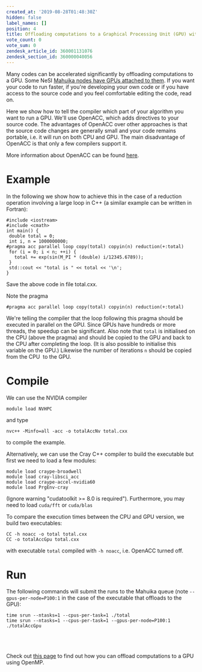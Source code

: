 ```yaml
---
created_at: '2019-08-28T01:48:30Z'
hidden: false
label_names: []
position: 4
title: Offloading computations to a Graphical Processing Unit (GPU) with OpenACC
vote_count: 0
vote_sum: 0
zendesk_article_id: 360001131076
zendesk_section_id: 360000040056
---
```


Many codes can be accelerated significantly by offloading computations
to a GPU. Some NeSI [Mahuika nodes have GPUs attached to
them](https://support.nesi.org.nz/hc/en-gb/articles/360001471955-GPU-use-on-NeSI).
If you want your code to run faster, if you're developing your own code
or if you have access to the source code and you feel comfortable
editing the code, read on.

Here we show how to tell the compiler which part of your algorithm you
want to run a GPU. We'll use OpenACC, which adds directives to your
source code. The advantages of OpenACC over other approaches is that the
source code changes are generally small and your code remains portable,
i.e. it will run on both CPU and GPU. The main disadvantage of OpenACC
is that only a few compilers support it. 

More information about OpenACC can be found
[here](http://www.icl.utk.edu/~luszczek/teaching/courses/fall2016/cosc462/pdf/OpenACC_Fundamentals.pdf).

# Example

In the following we show how to achieve this in the case of a reduction
operation involving a large loop in C++ (a similar example can be
written in Fortran):

    #include <iostream>
    #include <cmath>
    int main() {
     double total = 0;
     int i, n = 1000000000;
    #pragma acc parallel loop copy(total) copyin(n) reduction(+:total)
     for (i = 0; i < n; ++i) {
       total += exp(sin(M_PI * (double) i/12345.6789));
     }
     std::cout << "total is " << total << '\n';
    }

Save the above code in file total.cxx.

Note the pragma

    #pragma acc parallel loop copy(total) copyin(n) reduction(+:total)

We're telling the compiler that the loop following this pragma should be
executed in parallel on the GPU. Since GPUs have hundreds or more
threads, the speedup can be significant. Also note that `total` is
initialised on the CPU (above the pragma) and should be copied to the
GPU and back to the CPU after completing the loop. (It is also possible
to initialise this variable on the GPU.) Likewise the number of
iterations `n` should be copied from the CPU  to the GPU. 

# Compile

We can use the NVIDIA compiler

`module load NVHPC`

and type

`nvc++ -Minfo=all -acc -o totalAccNv total.cxx`

to compile the example.

Alternatively, we can use the Cray C++ compiler to build the executable
but first we need to load a few modules:

    module load craype-broadwell
    module load cray-libsci_acc 
    module load craype-accel-nvidia60 
    module load PrgEnv-cray

(Ignore warning "<span class="s1">cudatoolkit &gt;= 8.0 is required").
Furthermore, you may need to load `cuda/fft` or `cuda/blas`  
</span>

To compare the execution times between the CPU and GPU version, we build
two executables:

    CC -h noacc -o total total.cxx
    CC -o totalAccGpu total.cxx

with executable `total` compiled with `-h noacc`, i.e. OpenACC turned
off.

# Run

The following commands will submit the runs to the Mahuika queue (note
`--gpus-per-node=P100:1` in the case of the executable that offloads to
the GPU):

    time srun --ntasks=1 --cpus-per-task=1 ./total
    time srun --ntasks=1 --cpus-per-task=1 --gpus-per-node=P100:1 ./totalAccGpu

<table>
<colgroup>
<col style="width: 50%" />
<col style="width: 50%" />
</colgroup>
<tbody>
<tr class="odd">
</tr>
<tr class="even">
</tr>
<tr class="odd">
</tr>
</tbody>
</table>

 

Check out [this
page](https://support.nesi.org.nz/hc/en-gb/articles/360001127856-Offloading-to-GPU-with-OpenMP-)
to find out how you can offload computations to a GPU using OpenMP.
